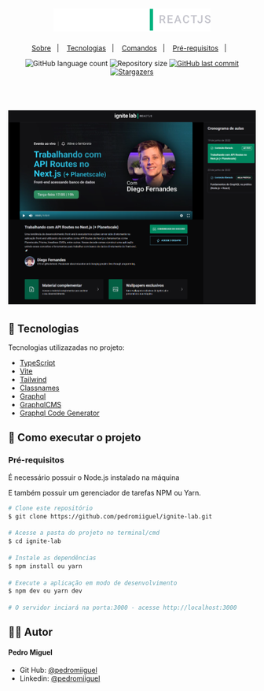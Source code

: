 <h1 align="center">
    <img alt="Ignite Lab" title="Ignite Lab" src=".github/logo.svg" width="320px" color="#fff" />
</h1>

<p align="center">
 <a href="#-sobre">Sobre</a>&nbsp;&nbsp;&nbsp;|&nbsp;&nbsp;&nbsp;
  <a href="#-tecnologias">Tecnologias</a>&nbsp;&nbsp;&nbsp;|&nbsp;&nbsp;&nbsp;
  <a href="#-comandos">Comandos</a>&nbsp;&nbsp;&nbsp;|&nbsp;&nbsp;&nbsp;
  <a href="#-como-executar-o-projeto">Pré-requisitos</a>&nbsp;&nbsp;&nbsp;|&nbsp;&nbsp;&nbsp;
</p>

<p align="center">
  <img alt="GitHub language count" src="https://img.shields.io/github/languages/count/pedromiiguel/ignite-lab">

  <img alt="Repository size" src="https://img.shields.io/github/repo-size/pedromiiguel/ignite-lab">

  <a href="https://github.com/pedromiiguel/ignite-lab/commits/master">
    <img alt="GitHub last commit" src="https://img.shields.io/github/last-commit/pedromiiguel/ignite-lab">
  </a>

   <a href="https://github.com/pedromiiguel/ignite-lab/stargazers">
    <img alt="Stargazers" src="https://img.shields.io/github/stars/pedromiiguel/ignite-lab?style=social">
  </a>
</p>

<br/>

<h1 align="center">
     <img alt="Ignews" title="Ignews" src=".github/ignite-lab.png"/>
</h1>

## 🚀 Tecnologias

Tecnologias utilizazadas no projeto:

- [TypeScript](https://www.typescriptlang.org/)
- [Vite](https://vitejs.dev/)
- [Tailwind](https://tailwindcss.com/)
- [Classnames](https://github.com/JedWatson/classnames)
- [Graphql](https://graphql.org/)
- [GraphqlCMS](https://hygraph.com/)
- [Graphql Code Generator](https://www.graphql-code-generator.com/)


## 🔧 Como executar o projeto

### Pré-requisitos

<p> É necessário possuir o Node.js instalado na máquina </p>
<p>E também possuir um gerenciador de tarefas NPM ou Yarn.</p>

```bash
# Clone este repositório
$ git clone https://github.com/pedromiiguel/ignite-lab.git

# Acesse a pasta do projeto no terminal/cmd
$ cd ignite-lab

# Instale as dependências
$ npm install ou yarn

# Execute a aplicação em modo de desenvolvimento
$ npm dev ou yarn dev

# O servidor inciará na porta:3000 - acesse http://localhost:3000
```

## :man_astronaut: Autor

#### Pedro Miguel

- Git Hub: <a href="https://github.com/pedromiiguel" target="_blank" >@pedromiiguel</a>
- Linkedin: <a href="https://www.linkedin.com/in/pedro-miiguel" target="_blank" >@pedromiiguel</a>

